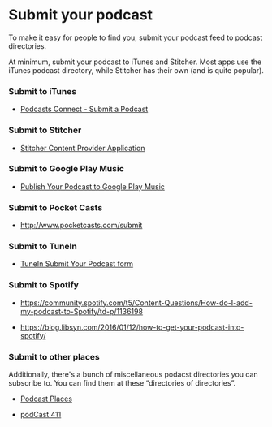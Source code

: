 # Submit your podcast

To make it easy for people to find you, submit your podcast feed to podcast directories.

At minimum, submit your podcast to iTunes and Stitcher. Most apps use the iTunes podcast directory, while Stitcher has their own (and is quite popular).

### Submit to iTunes

* [Podcasts Connect - Submit a Podcast](https://help.apple.com/itc/podcasts_connect/#/itcd88ea40b9)

### Submit to Stitcher

* [Stitcher Content Provider Application](http://www.stitcher.com/content-providers)

### Submit to Google Play Music

* [Publish Your Podcast to Google Play Music](https://play.google.com/music/podcasts/publish)

### Submit to Pocket Casts

* http://www.pocketcasts.com/submit

### Submit to TuneIn

* [TuneIn Submit Your Podcast form](http://help.tunein.com/customer/portal/emails/new?ticket[labels_new]=podcast&t=641867)

### Submit to Spotify

* https://community.spotify.com/t5/Content-Questions/How-do-I-add-my-podcast-to-Spotify/td-p/1136198

* https://blog.libsyn.com/2016/01/12/how-to-get-your-podcast-into-spotify/

### Submit to other places

Additionally, there's a bunch of miscellaneous podacst directories you can subscribe to. You can find them at these “directories of directories”.

* [Podcast Places](http://podcastplaces.com/)

* [podCast 411](http://www.podcast411.com/page2.html)


